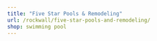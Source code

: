 ```yaml
---
title: "Five Star Pools & Remodeling"
url: /rockwall/five-star-pools-and-remodeling/
shop: swimming pool
---
```

